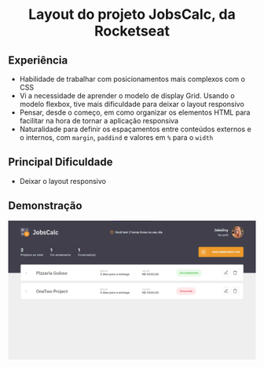 <h1 align="center"> Layout do projeto JobsCalc, da Rocketseat </h1>

## Experiência
- Habilidade de trabalhar com posicionamentos mais complexos com o CSS
- Vi a necessidade de aprender o modelo de display Grid. Usando o modelo flexbox, tive mais dificuldade para deixar o layout responsivo
- Pensar, desde o começo, em como organizar os elementos HTML para facilitar na hora de tornar a aplicação responsiva
- Naturalidade para definir os espaçamentos entre conteúdos externos e o internos, com `margin`, `paddind` e valores em `%` para o `width`

## Principal Dificuldade
- Deixar o layout responsivo

## Demonstração

<img align="center" src="images/demo.png">